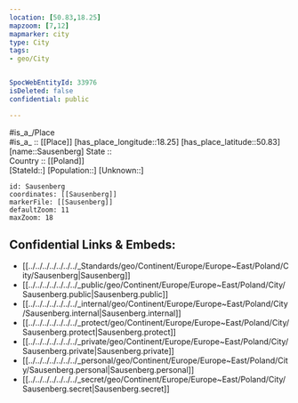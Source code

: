 ```yaml
---
location: [50.83,18.25] 
mapzoom: [7,12] 
mapmarker: city 
type: City
tags:
- geo/City


SpocWebEntityId: 33976
isDeleted: false
confidential: public

---
```

#is_a_/Place  
#is_a_ :: [[Place]] 
[has_place_longitude::18.25] 
[has_place_latitude::50.83] 
[name::Sausenberg] 
State ::  
Country :: [[Poland]]  
[StateId::] 
[Population::] 
[Unknown::] 


```leaflet
id: Sausenberg
coordinates: [[Sausenberg]] 
markerFile: [[Sausenberg]] 
defaultZoom: 11 
maxZoom: 18
```


## Confidential Links & Embeds: 
- [[../../../../../../../_Standards/geo/Continent/Europe/Europe~East/Poland/City/Sausenberg|Sausenberg]] 
- [[../../../../../../../_public/geo/Continent/Europe/Europe~East/Poland/City/Sausenberg.public|Sausenberg.public]] 
- [[../../../../../../../_internal/geo/Continent/Europe/Europe~East/Poland/City/Sausenberg.internal|Sausenberg.internal]] 
- [[../../../../../../../_protect/geo/Continent/Europe/Europe~East/Poland/City/Sausenberg.protect|Sausenberg.protect]] 
- [[../../../../../../../_private/geo/Continent/Europe/Europe~East/Poland/City/Sausenberg.private|Sausenberg.private]] 
- [[../../../../../../../_personal/geo/Continent/Europe/Europe~East/Poland/City/Sausenberg.personal|Sausenberg.personal]] 
- [[../../../../../../../_secret/geo/Continent/Europe/Europe~East/Poland/City/Sausenberg.secret|Sausenberg.secret]] 

